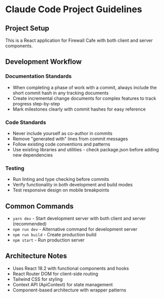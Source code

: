 # Claude Code Project Guidelines

## Project Setup
This is a React application for Firewall Cafe with both client and server components.

## Development Workflow

### Documentation Standards
- When completing a phase of work with a commit, always include the short commit hash in any tracking documents
- Create incremental change documents for complex features to track progress step-by-step
- Mark milestones clearly with commit hashes for easy reference

### Code Standards
- Never include yourself as co-author in commits
- Remove "generated with" lines from commit messages
- Follow existing code conventions and patterns
- Use existing libraries and utilities - check package.json before adding new dependencies

### Testing
- Run linting and type checking before commits
- Verify functionality in both development and build modes
- Test responsive design on mobile breakpoints

## Common Commands
- `yarn dev` - Start development server with both client and server (recommended)
- `npm run dev` - Alternative command for development server
- `npm run build` - Create production build  
- `npm start` - Run production server

## Architecture Notes
- Uses React 18.2 with functional components and hooks
- React Router DOM for client-side routing
- Tailwind CSS for styling
- Context API (ApiContext) for state management
- Component-based architecture with wrapper patterns